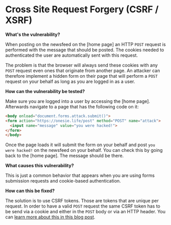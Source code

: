 # Cross Site Request Forgery (CSRF / XSRF)

__What's the vulnerability?__

When posting on the newsfeed on the [home page] an HTTP `POST` request is performed with the message that should be posted. The cookies needed to authenticated the user are automatically sent with this request. 

The problem is that the browser will always send these cookies with any `POST` request even ones that originate from another page. An attacker can therefore implement a hidden form on their page that will perform a `POST` request on your behalf as long as you are logged in as a user.

__How can the vulnerability be tested?__

Make sure you are logged into a user by accessing the [home page]. Afterwards navigate to a page that has the following code on it:

```html
<body onload="document.forms.attack.submit()">
<form action="https://onesie.life/post" method="POST" name="attack">
  <input name="message" value="you were hacked!">
</form>
</body>
```

Once the page loads it will submit the form on your behalf and post `you were hacked!` on the newsfeed on your behalf. You can check this by going back to the [home page]. The message should be there.

__What causes this vulnerability?__

This is just a common behavior that appears when you are using forms submission requests and cookie-based authentication.

__How can this be fixed?__

The solution is to use CSRF tokens. Those are tokens that are unique per request. In order to have a valid `POST` request the same CSRF token has to be send via a cookie and either in the `POST` body or via an HTTP header. You can [learn more about this in this blog post](https://todo).